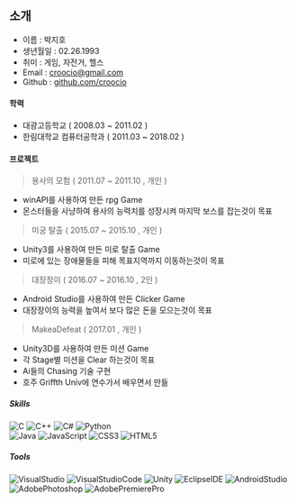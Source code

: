 <h2 class="code-line" data-line-start=0 data-line-end=1 ><a id="_0"></a>소개</h2>
<ul>
<li class="has-line-data" data-line-start="2" data-line-end="3">이름 : 박지호</li>
<li class="has-line-data" data-line-start="3" data-line-end="4">생년월일 : 02.26.1993</li>
<li class="has-line-data" data-line-start="4" data-line-end="5">취미 : 게임, 자전거, 헬스</li>
<li class="has-line-data" data-line-start="5" data-line-end="6">Email : <a href="mailto:croocio@gmail.com">croocio@gmail.com</a></li>
<li class="has-line-data" data-line-start="6" data-line-end="7">Github : <a href="https://github.com/croocio">github.com/croocio</a></li>
</ul>
<h4 class="code-line" data-line-start=9 data-line-end=10 ><a id="_9"></a>학력</h4>
<ul>
<li class="has-line-data" data-line-start="11" data-line-end="12">대광고등학교 ( 2008.03 ~ 2011.02 )</li>
<li class="has-line-data" data-line-start="12" data-line-end="13">한림대학교 컴퓨터공학과 ( 2011.03 ~ 2018.02 )</li>
</ul>
<h4 class="code-line" data-line-start=13 data-line-end=14 ><a id="_13"></a>프로젝트</h4>
<blockquote>
<p class="has-line-data" data-line-start="15" data-line-end="16">용사의 모험 ( 2011.07 ~ 2011.10 , 개인 )</p>
</blockquote>
<ul>
<li class="has-line-data" data-line-start="16" data-line-end="17">winAPI를 사용하여 만든 rpg Game</li>
<li class="has-line-data" data-line-start="17" data-line-end="18">몬스터들을 사냥하여 용사의 능력치를 성장시켜 마지막 보스를 잡는것이 목표</li>
</ul>
<blockquote>
<p class="has-line-data" data-line-start="18" data-line-end="19">미궁 탈출 ( 2015.07 ~ 2015.10 , 개인 )</p>
</blockquote>
<ul>
<li class="has-line-data" data-line-start="19" data-line-end="20">Unity3를 사용하여 만든 미로 탈출 Game</li>
<li class="has-line-data" data-line-start="20" data-line-end="21">미로에 있는 장애물들을 피해 목표지역까지 이동하는것이 목표</li>
</ul>
<blockquote>
<p class="has-line-data" data-line-start="21" data-line-end="22">대장장이 ( 2016.07 ~ 2016.10 , 2인 )</p>
</blockquote>
<ul>
<li class="has-line-data" data-line-start="22" data-line-end="23">Android Studio를 사용하여 만든 Clicker Game</li>
<li class="has-line-data" data-line-start="23" data-line-end="24">대장장이의 능력을 높여서 보다 많은 돈을 모으는것이 목표</li>
</ul>
<blockquote>
<p class="has-line-data" data-line-start="24" data-line-end="25">MakeaDefeat ( 2017.01 , 개인 )</p>
</blockquote>
<ul>
<li class="has-line-data" data-line-start="25" data-line-end="26">Unity3D를 사용하여 만든 미션 Game</li>
<li class="has-line-data" data-line-start="26" data-line-end="27">각 Stage별 미션을 Clear 하는것이 목표</li>
<li class="has-line-data" data-line-start="27" data-line-end="28">Ai들의 Chasing 기술 구현</li>
<li class="has-line-data" data-line-start="28" data-line-end="30">호주 Griffth Univ에 연수가서 배우면서 만듦</li>
</ul>
<h5 class="code-line" data-line-start=30 data-line-end=31 ><a id="Skills_30"></a>Skills</h5>
<p class="has-line-data" data-line-start="31" data-line-end="33"><img src="https://img.shields.io/badge/-C-a8b9cc?style=flat-square&amp;logo=C&amp;logoColor=white" alt="C"> <img src="https://img.shields.io/badge/-C++-00599c?style=flat-square&amp;logo=C%2B%2B&amp;logoColor=white" alt="C++"> <img src="https://img.shields.io/badge/-C%23-239120?style=flat-square&amp;logo=C%20Sharp&amp;logoColor=white" alt="C#"> <img src="https://img.shields.io/badge/-Pyyhon-3776ab?style=flat-square&amp;logo=Python&amp;logoColor=white" alt="Python"><br>
<img src="https://img.shields.io/badge/-Java-007396?style=flat-square&amp;logo=Java&amp;logoColor=white" alt="Java"> <img src="https://img.shields.io/badge/-JavScript-f7df1e?style=flat-square&amp;logo=javaScript&amp;logoColor=black" alt="JavaScript"> <img src="https://img.shields.io/badge/-CSS3-1572b6?style=flat-square&amp;logo=CSS3&amp;logoColor=white" alt="CSS3"> <img src="https://img.shields.io/badge/-HTML5-E34F26?style=flat-square&amp;logo=HTML5&amp;logoColor=white" alt="HTML5"></p>
<h5 class="code-line" data-line-start=33 data-line-end=34 ><a id="Tools_33"></a>Tools</h5>
<p class="has-line-data" data-line-start="34" data-line-end="36"><img src="https://img.shields.io/badge/-Visual%20Studio-5C2D91?style=flat-square&amp;logo=Visual%20Studio&amp;logoColor=white" alt="VisualStudio"> <img src="https://img.shields.io/badge/-Visual%20Studio%20Code-007acc?style=flat-square&amp;logo=Visual%20Studio%20Code&amp;logoColor=white" alt="VisualStudioCode"> <img src="https://img.shields.io/badge/-Unity-000000?style=flat-square&amp;logo=Unity&amp;logoColor=white" alt="Unity"> <img src="https://img.shields.io/badge/-Eclipse%20IDE-2c2255?style=flat-square&amp;logo=Eclipse%20IDE&amp;logoColor=white" alt="EclipseIDE">  <img src="https://img.shields.io/badge/-Android%20Studio-3ddc84?style=flat-square&amp;logo=Android%20Studio&amp;logoColor=white" alt="AndroidStudio"><br>
<img src="https://img.shields.io/badge/-Adobe%20Photoshop-31a8ff?style=flat-square&amp;logo=Adobe%20Photoshop&amp;logoColor=white" alt="AdobePhotoshop"> <img src="https://img.shields.io/badge/-Adobe%20Premiere%20Pro-9999FF?style=flat-square&amp;logo=Adobe%20Premiere%20Pro&amp;logoColor=black" alt="AdobePremierePro"></p>

